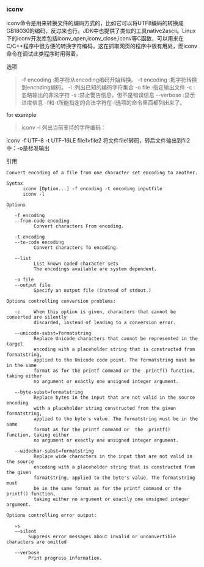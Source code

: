 ### iconv
iconv命令是用来转换文件的编码方式的，比如它可以将UTF8编码的转换成GB18030的编码，反过来也行。JDK中也提供了类似的工具native2ascii。Linux下的iconv开发库包括iconv_open,iconv_close,iconv等C函数，可以用来在C/C++程序中很方便的转换字符编码，这在抓取网页的程序中很有用处，而iconv命令在调试此类程序时用得着。

选项
>-f encoding :把字符从encoding编码开始转换。 
-t encoding :把字符转换到encoding编码。 
-l :列出已知的编码字符集合 
-o file :指定输出文件 
-c :忽略输出的非法字符 
-s :禁止警告信息，但不是错误信息 
--verbose :显示进度信息 
-f和-t所能指定的合法字符在-l选项的命令里面都列出来了。 

for example
> iconv -l      列出当前支持的字符编码： 

iconv -f UTF-8 -t UTF-16LE file1>file2      将文件file1转码，转后文件输出到fil2中：-o是标准输出


引用
```
Convert encoding of a file from one character set encoding to another.

Syntax
      iconv [Option...] -f encoding -t encoding inputfile 
      iconv -l

Options

   -f encoding
   --from-code encoding
          Convert characters From encoding.

   -t encoding
   --to-code encoding
          Convert characters To encoding.

   --list
          List known coded character sets
          The encodings available are system dependent.

   -o file
   --output file
          Specify an output file (instead of stdout.)

Options controlling conversion problems:

   -c     When this option is given, characters that cannot be converted are silently
          discarded, instead of leading to a conversion error.

   --unicode-subst=formatstring
          Replace Unicode characters that cannot be represented in the target
          encoding with a placeholder string that is constructed from formatstring,
          applied to the Unicode code point. The formatstring must be in the same
          format as for the printf command or the  printf() function, taking either
          no argument or exactly one unsigned integer argument.

   --byte-subst=formatstring
          Replace bytes in the input that are not valid in the source encoding 
          with a placeholder string constructed from the given formatstring,
          applied to the byte's value. The formatstring must be in the same
          format as for the printf command or  the  printf()  function, taking either
          no argument or exactly one unsigned integer argument.

   --widechar-subst=formatstring
          Replace wide characters in the input that are not valid in the source
          encoding with a placeholder string that is constructed from the given
          formatstring, applied to the byte's value. The formatstring must
          be in the same format as for the printf command or the  printf() function,
          taking either no argument or exactly one unsigned integer argument.

Options controlling error output:

   −s
   −−silent
        Suppress error messages about invalid or unconvertible characters are omitted

   --verbose
        Print progress information. 
```